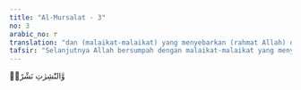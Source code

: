 ```yaml
---
title: "Al-Mursalat - 3"
no: 3
arabic_no: ٣
translation: "dan (malaikat-malaikat) yang menyebarkan (rahmat Allah) dengan seluas-luasnya,"
tafsir: "Selanjutnya Allah bersumpah dengan malaikat-malaikat yang menyebarkan rahmat-Nya seluas-luasnya. Terdapat berbagai macam penafsiran tentang kata an-nasyirat di sini. Ada yang mengartikannya dengan malaikat yang menebarkan maut kepada orang yang ditetapkan kematiannya tanpa diketahui sedikit pun. Ada pula yang menafsirkannya dengan malaikat yang menebarkan dan meratakan syariat-syariat Allah kepada sekalian nabi dan rasul-Nya."
---
```


وَّالنّٰشِرٰتِ نَشْرًاۙ
